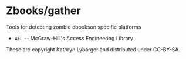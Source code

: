 Zbooks/gather
=======

Tools for detecting zombie ebookson specific platforms

* `AEL` -- McGraw-Hill's Access Engineering Library

These are copyright Kathryn Lybarger and distributed under CC-BY-SA.
